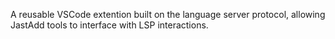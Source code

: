 A reusable VSCode extention built on the language server protocol, allowing JastAdd tools to interface with LSP interactions.
